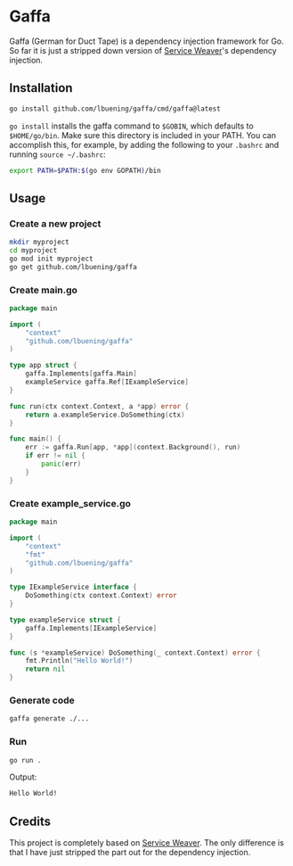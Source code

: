 # Gaffa

Gaffa (German for Duct Tape) is a dependency injection framework for Go.
So far it is just a stripped down version of [Service Weaver](https://serviceweaver.dev/)'s dependency injection.

## Installation

```bash
go install github.com/lbuening/gaffa/cmd/gaffa@latest
```

`go install` installs the gaffa command to `$GOBIN`, which defaults to `$HOME/go/bin`.
Make sure this directory is included in your PATH.
You can accomplish this, for example, by adding the following to your `.bashrc` and running `source ~/.bashrc`:

```bash
export PATH=$PATH:$(go env GOPATH)/bin
```

## Usage

### Create a new project

```bash
mkdir myproject
cd myproject
go mod init myproject
go get github.com/lbuening/gaffa
```

### Create main.go

```go
package main

import (
	"context"
	"github.com/lbuening/gaffa"
)

type app struct {
	gaffa.Implements[gaffa.Main]
	exampleService gaffa.Ref[IExampleService]
}

func run(ctx context.Context, a *app) error {
	return a.exampleService.DoSomething(ctx)
}

func main() {
	err := gaffa.Run[app, *app](context.Background(), run)
	if err != nil {
		panic(err)
	}
}
```

### Create example_service.go

```go
package main

import (
    "context"
    "fmt"
    "github.com/lbuening/gaffa"
)

type IExampleService interface {
    DoSomething(ctx context.Context) error
}

type exampleService struct {
    gaffa.Implements[IExampleService]
}

func (s *exampleService) DoSomething(_ context.Context) error {
    fmt.Println("Hello World!")
    return nil
}
```

### Generate code

```bash
gaffa generate ./...
```

### Run

```bash
go run .
```

Output:

```bash
Hello World!
```

## Credits

This project is completely based on [Service Weaver](https://serviceweaver.dev/).
The only difference is that I have just stripped the part out for the dependency injection.
